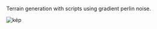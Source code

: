 Terrain generation with scripts using gradient perlin noise.

![kép](https://github.com/user-attachments/assets/29853a90-160d-4874-98c2-948c7acfe394)
